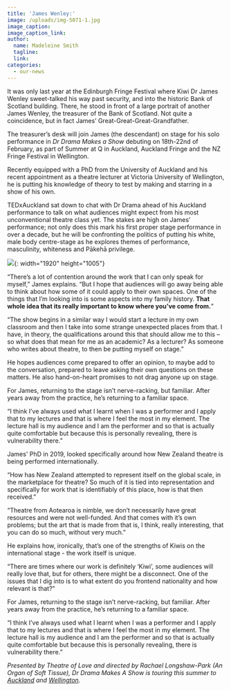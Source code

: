 ```yaml
---
title: 'James Wenley:'
image: /uploads/img-5071-1.jpg
image_caption:
image_caption_link:
author:
  name: Madeleine Smith
  tagline:
  link:
categories:
  - our-news
---
```


It was only last year at the Edinburgh Fringe Festival where Kiwi Dr James Wenley sweet-talked his way past security, and into the historic Bank of Scotland building. There, he stood in front of a large portrait of another James Wenley, the treasurer of the Bank of Scotland. Not quite a coincidence, but in fact James’ Great-Great-Great-Grandfather.

The treasurer’s desk will join James (the descendant) on stage for his solo performance in *Dr Drama Makes a Show* debuting on 18th-22nd of February, as part of Summer at Q in Auckland, Auckland Fringe and the NZ Fringe Festival in Wellington.

Recently equipped with a PhD from the University of Auckland and his recent appointment as a theatre lecturer at Victoria University of Wellington, he is putting his knowledge of theory to test by making and starring in a show of his own.

TEDxAuckland sat down to chat with Dr Drama ahead of his Auckland performance to talk on what audiences might expect from his most unconventional theatre class yet. The stakes are high on James’ performance; not only does this mark his first proper stage performance in over a decade, but he will be confronting the politics of putting his white, male body centre-stage as he explores themes of performance, masculinity, whiteness and Pākehā privilege.

![](/uploads/fringe-coverphoto-tol-1.jpg){: width="1920" height="1005"}

“There’s a lot of contention around the work that I can only speak for myself,” James explains. “But I hope that audiences will go away being able to think about how some of it could apply to their own spaces. One of the things that I’m looking into is some aspects into my family history. **That whole idea that its really important to know where you’ve come from.**”

“The show begins in a similar way I would start a lecture in my own classroom and then I take into some strange unexpected places from that. I have, in theory, the qualifications around this that should allow me to this – so what does that mean for me as an academic? As a lecturer? As someone who writes about theatre, to then be putting myself on stage.”

He hopes audiences come prepared to offer an opinion, to maybe add to the conversation, prepared to leave asking their own questions on these matters. He also hand-on-heart promises to not drag anyone up on stage.

For James, returning to the stage isn’t nerve-racking, but familiar. After years away from the practice, he’s returning to a familiar space.

“I think I’ve always used what I learnt when I was a performer and I apply that to my lectures and that is where I feel the most in my element. The lecture hall is my audience and I am the performer and so that is actually quite comfortable but because this is personally revealing, there is vulnerability there.”

James' PhD in 2019, looked specifically around how New Zealand theatre is being performed internationally.

“How has New Zealand attempted to represent itself on the global scale, in the marketplace for theatre? So much of it is tied into representation and specifically for work that is identifiably of this place, how is that then received.”

“Theatre from Aotearoa is nimble, we don’t necessarily have great resources and were not well-funded. And that comes with it’s own problems; but the art that is made from that is, I think, really interesting, that you can do so much, without very much.”

He explains how, ironically, that’s one of the strengths of Kiwis on the international stage - the work itself is unique.

“There are times where our work is definitely ‘Kiwi’, some audiences will really love that, but for others, there might be a disconnect. One of the issues that I dig into is to what extent do you frontend nationality and how relevant is that?”

For James, returning to the stage isn’t nerve-racking, but familiar. After years away from the practice, he’s returning to a familiar space.

“I think I’ve always used what I learnt when I was a performer and I apply that to my lectures and that is where I feel the most in my element. The lecture hall is my audience and I am the performer and so that is actually quite comfortable but because this is personally revealing, there is vulnerability there.”

*Presented by Theatre of Love and directed by Rachael Longshaw-Park (An Organ of Soft Tissue), Dr Drama Makes A Show is touring this summer to [Auckland](https://www.qtheatre.co.nz/dr-drama-makes-show) and [Wellington](https://fringe.co.nz/show/43771).*